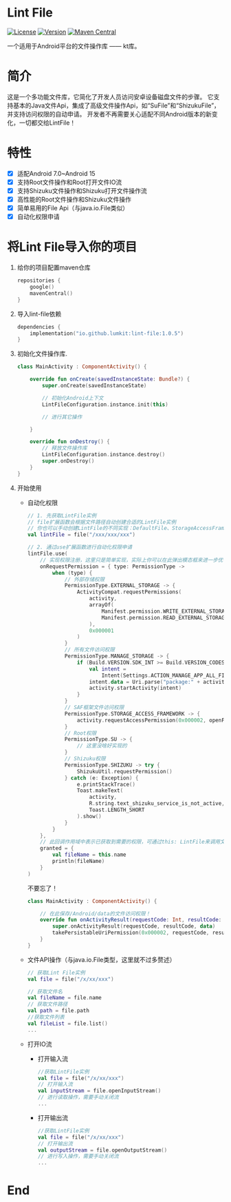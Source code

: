 # Lint File

[![License](https://img.shields.io/github/license/lumkit/LintFile)](LICENSE)
[![Version](https://img.shields.io/github/v/release/lumkit/LintFile?include_prereleases)](https://github.com/lumkit/LintFile/releases)
[![Maven Central](https://img.shields.io/maven-central/v/io.github.lumkit/lint-file)](https://central.sonatype.com/artifact/io.github.lumkit/lint-file/)

一个适用于Android平台的文件操作库 —— kt库。

# 简介

这是一个多功能文件库，它简化了开发人员访问安卓设备磁盘文件的步骤。
它支持基本的Java文件Api，集成了高级文件操作Api，如“SuFile”和“ShizukuFile”， 并支持访问权限的自动申请。
开发者不再需要关心适配不同Android版本的新变化，一切都交给LintFile！

# 特性

- [x] 适配Android 7.0~Android 15
- [x] 支持Root文件操作和Root打开文件IO流
- [x] 支持Shizuku文件操作和Shizuku打开文件操作流
- [x] 高性能的Root文件操作和Shizuku文件操作
- [x] 简单易用的File Api（与java.io.File类似）
- [x] 自动化权限申请

# 将Lint File导入你的项目

1. 给你的项目配置maven仓库
    ```kotlin
    repositories {
        google()
        mavenCentral()
    }
    ```

2. 导入lint-file依赖
   ```kotlin
   dependencies {
       implementation("io.github.lumkit:lint-file:1.0.5")
   }
   ```

3. 初始化文件操作库.
   ```kotlin
   class MainActivity : ComponentActivity() {
   
       override fun onCreate(savedInstanceState: Bundle?) {
           super.onCreate(savedInstanceState)
   
           // 初始化Android上下文
           LintFileConfiguration.instance.init(this)
   
           // 进行其它操作
   
       }
   
       override fun onDestroy() {
           // 释放文件操作库
           LintFileConfiguration.instance.destroy()
           super.onDestroy()
       }
   }
   ```

4. 开始使用
   * 自动化权限
      ```kotlin
      // 1. 先获取LintFile实例
      // file扩展函数会根据文件路径自动创建合适的LintFile实例
      // 你也可以手动创建LintFile的不同实现：DefaultFile、StorageAccessFrameworkFile、SuFile和ShizukuFile
      val lintFile = file("/xxx/xxx/xxx")
   
      // 2. 通过use扩展函数进行自动化权限申请
      lintFile.use(
          // 实现权限注册，这里只是简单实现，实际上你可以在此弹出模态框来进一步优化交互体验
          onRequestPermission = { type: PermissionType ->
              when (type) {
                  // 外部存储权限
                  PermissionType.EXTERNAL_STORAGE -> {
                      ActivityCompat.requestPermissions(
                          activity,
                          arrayOf(
                              Manifest.permission.WRITE_EXTERNAL_STORAGE,
                              Manifest.permission.READ_EXTERNAL_STORAGE,
                          ),
                          0x000001
                      )
                  }
                  // 所有文件访问权限
                  PermissionType.MANAGE_STORAGE -> {
                      if (Build.VERSION.SDK_INT >= Build.VERSION_CODES.R) {
                          val intent =
                              Intent(Settings.ACTION_MANAGE_APP_ALL_FILES_ACCESS_PERMISSION)
                          intent.data = Uri.parse("package:" + activity.packageName)
                          activity.startActivity(intent)
                      }
                  }
                  // SAF框架文件访问权限
                  PermissionType.STORAGE_ACCESS_FRAMEWORK -> {
                      activity.requestAccessPermission(0x000002, openFile.path)
                  }
                  // Root权限
                  PermissionType.SU -> {
                      // 这里没啥好实现的
                  }
                  // Shizuku权限
                  PermissionType.SHIZUKU -> try {
                      ShizukuUtil.requestPermission()
                  } catch (e: Exception) {
                      e.printStackTrace()
                      Toast.makeText(
                          activity,
                          R.string.text_shizuku_service_is_not_active,
                          Toast.LENGTH_SHORT
                      ).show()
                  }
              }
          },
          // 此回调作用域中表示已获取到需要的权限，可通过this: LintFile来调用文件操作API
          granted = {
              val fileName = this.name
              println(fileName)
          }
      )
      ```
      不要忘了！
      ```kotlin
      class MainActivity : ComponentActivity() {
   
          // 在此保存/Android/data的文件访问权限！
          override fun onActivityResult(requestCode: Int, resultCode: Int, data: Intent?) {
              super.onActivityResult(requestCode, resultCode, data)
              takePersistableUriPermission(0x000002, requestCode, resultCode, data)
          }
      }
      ```
   * 文件API操作（与java.io.File类型，这里就不过多赘述）
      ```kotlin
      // 获取Lint File实例
      val file = file("/x/xx/xxx")
   
      // 获取文件名
      val fileName = file.name
      // 获取文件路径
      val path = file.path
      //获取文件列表
      val fileList = file.list()
      ...
      ```
   
   * 打开IO流
      * 打开输入流
         ```kotlin
         //获取LintFile实例
         val file = file("/x/xx/xxx")
         // 打开输入流
         val inputStream = file.openInputStream()
         // 进行读取操作，需要手动关闭流
         ...
         ```
      * 打开输出流
         ```kotlin
         //获取LintFile实例
         val file = file("/x/xx/xxx")
         // 打开输出流
         val outputStream = file.openOutputStream()
         // 进行写入操作，需要手动关闭流
         ...
         ```

# End